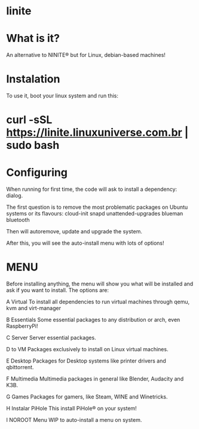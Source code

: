 # linite

# What is it?

An alternative to NINITE® but for Linux, debian-based machines!

# Instalation

To use it, boot your linux system and run this:

# curl -sSL https://linite.linuxuniverse.com.br | sudo bash

# Configuring

When running for first time, the code will ask to install a dependency: dialog.

The first question is to remove the most problematic packages on Ubuntu systems or its flavours: 
cloud-init snapd unattended-upgrades blueman bluetooth

Then will autoremove, update and upgrade the system.

After this, you will see the auto-install menu with lots of options!

# MENU

Before installing anything, the menu will show you what will be installed and ask if you want to install.
The options are:

A Virtual
To install all dependencies to run virtual machines through qemu, kvm and virt-manager

B Essentials
Some essential packages to any distribution or arch, even RaspberryPi!

C Server
Server essential packages.

D to VM
Packages exclusively to install on Linux virtual machines.

E Desktop
Packages for Desktop systems like printer drivers and qbittorrent.

F Multimedia
Multimedia packages in general like Blender, Audacity and K3B.

G Games
Packages for gamers, like Steam, WINE and Winetricks.

H Instalar PiHole
This install PiHole® on your system!

I NOROOT Menu
WIP to auto-install a menu on system.
